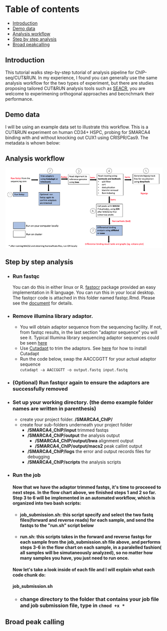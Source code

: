 # Table of contents <br>
 - [Introduction](#introduction)
 - [Demo data](#demo_data)
 - [Analysis workflow](#analysis_workflow)
 - [Step by step analysis](#Step_by_step_analysis)
 - [Broad peakcalling](#broad_peakcalling)

## Introduction <br>
This tutorial walks step-by-step tutorial of analysis pipeline for ChIP-seq/CUT&RUN. In my experience, I found you can generally use the same analysis workflow for the two types of experiment, but there are studies proposing tailored CUT&RUN analysis tools such as [SEACR](https://epigeneticsandchromatin.biomedcentral.com/articles/10.1186/s13072-019-0287-4), you are welcome to experimening orthogonal approaches and becnchmark their performance. 

## Demo data
I will be using an example data set to illustrate this workflow. This is a CUT&RUN experiment on human CD34+ HSPC, probing for SMARCA4 binding with and without knocking out CUX1 using CRISPR/Cas9. The metadata is whown below:

## Analysis workflow
![GitHub Logo](https://github.com/liuweihanty/ChIP_analysis_tutorial/blob/main/figures/ChIP_CnR_workflow_chart.png)

## Step by step analysis
* ### Run fastqc 
  You can do this in either linux or R. [fastqcr](http://www.sthda.com/english/wiki/fastqcr-an-r-package-facilitating-quality-controls-of-sequencing-data-for-large-numbers-of-samples) package provided an easy implementation in R language. You can run this in your local desktop. The fastqcr code is attached in this folder named fastqc.Rmd. Please see the [document](https://github.com/liuweihanty/ChIP_analysis_tutorial/blob/f4982c5fd9c9e25d493fb50f1813dc429562869b/fastqc.Rmd) for details.

* ### Remove illumina library adaptor.
  * You will obtain adaptor sequence from the sequencing facility. If not, from fastqc results, in the last section "adaptor sequence" you will see it. Typical Illumina library sequencing adaptor sequences could be seen [here](https://knowledge.illumina.com/library-preparation/general/library-preparation-general-reference_material-list/000001314) <br>
  * Use [Cutadapt](https://cutadapt.readthedocs.io/en/stable/) to trim the adaptors. See [here](https://cutadapt.readthedocs.io/en/stable/installation.html) for how to install Cutadapt <br>
  * Run the code below, swap the AACCGGTT for your actual adaptor sequence <br>
   ```cutadapt -a AACCGGTT -o output.fastq input.fastq```

* ### (Optional) Run fastqcr again to ensure the adaptors are successfully removed
  
* ### Set up your working directory. (the demo example folder names are written in parenthesis)
  * create your project folder. **/SMARCA4_ChIP/**
  * create four sub-folders underneath your project folder
     * **/SMARCA4_ChIP/input**     trimmed fastqs
     * **/SMARCA4_ChIP/output**     the analysis output
         * **/SMARCA4_ChIP/output/bwa**     alignment output
         * **/SMARCA4_ChIP/output/macs2**     peak callint output
     * **/SMARCA4_ChIP/logs**     the error and output records files for debugging
     * **/SMARCA4_ChIP/scripts**     the analysis scripts
           
* ### Run the job
    #### Now that we have the adaptor trimmed fastqs, it's time to proceeed to next steps. In the flow chart above, we finished steps 1 and 2 so far. Step 3 to 6 will be implemented in an automated workflow, which is organized into two bash scripts: <br>
    * #### job_submission.sh: this script specify and select the two fastq files(forward and reverse reads) for each sample, and send the fastqs to the "run.sh" script below
    * #### run.sh:  this scripts takes in the forward and reverse fastqs for each sample from the job_submission.sh file above, and performs steps 3-6 in the flow chart on each sample, in a paralelled fashion( all samples will be simutaneously analyzed), so no matter how many samples you have, you just need to run once.
    #### Now let's take a look inside of each file and I will explain what each code chunk do:
    #### job_submission.sh
   
   
   
   * ### change directory to the folder that contains your job file and job submission file, type in ``` chmod +x * ```
  
## Broad peak calling 



